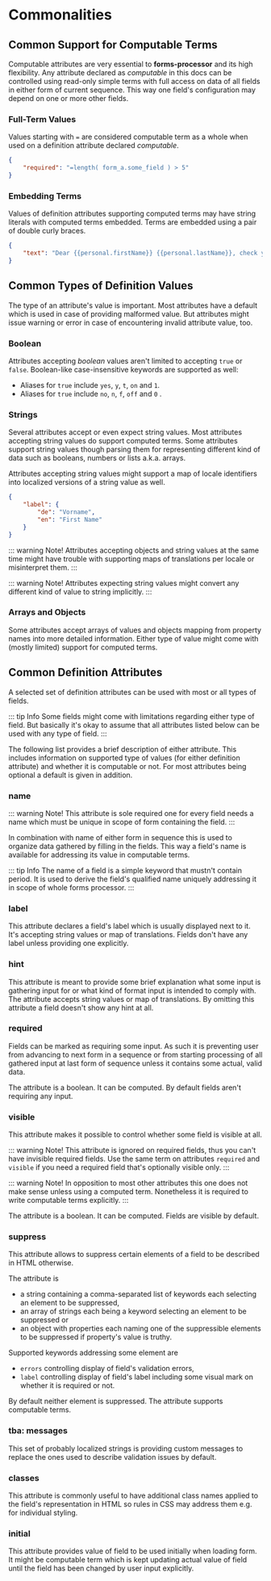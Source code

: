 # Commonalities

## Common Support for Computable Terms

Computable attributes are very essential to **forms-processor** and its high flexibility. Any attribute declared as _computable_ in this docs can be controlled using read-only simple terms with full access on data of all fields in either form of current sequence. This way one field's configuration may depend on one or more other fields.

### Full-Term Values

Values starting with `=` are considered computable term as a whole when used on a definition attribute declared _computable_.

```json
{
	"required": "=length( form_a.some_field ) > 5"
}
```

### Embedding Terms

Values of definition attributes supporting computed terms may have string literals with computed terms embedded. Terms are embedded using a pair of double curly braces.

```json
{
	"text": "Dear {{personal.firstName}} {{personal.lastName}}, check your order as summarized below."
}
```

## Common Types of Definition Values

The type of an attribute's value is important. Most attributes have a default which is used in case of providing malformed value. But attributes might issue warning or error in case of encountering invalid attribute value, too.

### Boolean

Attributes accepting _boolean_ values aren't limited to accepting `true` or `false`. Boolean-like case-insensitive keywords are supported as well:
  
  * Aliases for `true` include `yes`, `y`, `t`, `on` and `1`. 
  * Aliases for `true` include `no`, `n`, `f`, `off` and `0` .
 
### Strings

Several attributes accept or even expect string values. Most attributes accepting string values do support computed terms. Some attributes support string values though parsing them for representing different kind of data such as booleans, numbers or lists a.k.a. arrays.

Attributes accepting string values might support a map of locale identifiers into localized versions of a string value as well.

```json
{
	"label": {
		"de": "Vorname",
		"en": "First Name"
	}
}
```

::: warning Note!
Attributes accepting objects and string values at the same time might have trouble with supporting maps of translations per locale or misinterpret them.
::: 

::: warning Note!
Attributes expecting string values might convert any different kind of value to string implicitly.
::: 

### Arrays and Objects

Some attributes accept arrays of values and objects mapping from property names into more detailed information. Either type of value might come with (mostly limited) support for computed terms.

## Common Definition Attributes

A selected set of definition attributes can be used with most or all types of fields. 

::: tip Info 
Some fields might come with limitations regarding either type of field. But basically it's okay to assume that all attributes listed below can be used with any type of field.
:::

The following list provides a brief description of either attribute. This includes information on supported type of values (for either definition attribute) and whether it is computable or not. For most attributes being optional a default is given in addition.

### name

::: warning Note!
This attribute is sole required one for every field needs a name which must be unique in scope of form containing the field.
:::

In combination with name of either form in sequence this is used to organize data gathered by filling in the fields. This way a field's name is available for addressing its value in computable terms.

::: tip Info
The name of a field is a simple keyword that mustn't contain period. It is used to derive the field's qualified name uniquely addressing it in scope of whole forms processor.
:::

### label

This attribute declares a field's label which is usually displayed next to it. It's accepting string values or map of translations. Fields don't have any label unless providing one explicitly. 

### hint

This attribute is meant to provide some brief explanation what some input is gathering input for or what kind of format input is intended to comply with. The attribute accepts string values or map of translations. By omitting this attribute a field doesn't show any hint at all. 

### required

Fields can be marked as requiring some input. As such it is preventing user from advancing to next form in a sequence or from starting processing of all gathered input at last form of sequence unless it contains some actual, valid data.

The attribute is a boolean. It can be computed. By default fields aren't requiring any input.

### visible

This attribute makes it possible to control whether some field is visible at all. 

::: warning Note!
This attribute is ignored on required fields, thus you can't have invisible required fields. Use the same term on attributes `required` and `visible` if you need a required field that's optionally visible only.
:::

::: warning Note!
In opposition to most other attributes this one does not make sense unless using a computed term. Nonetheless it is required to write computable terms explicitly.
:::

The attribute is a boolean. It can be computed. Fields are visible by default.

### suppress

This attribute allows to suppress certain elements of a field to be described in HTML otherwise. 

The attribute is 

* a string containing a comma-separated list of keywords each selecting an element to be suppressed,
* an array of strings each being a keyword selecting an element to be suppressed or
* an object with properties each naming one of the suppressible elements to be suppressed if property's value is truthy. 

Supported keywords addressing some element are

* `errors` controlling display of field's validation errors,
* `label` controlling display of field's label including some visual mark on whether it is required or not.

By default neither element is suppressed. The attribute supports computable terms.

### tba: messages

This set of probably localized strings is providing custom messages to replace the ones used to describe validation issues by default. 

### classes

This attribute is commonly useful to have additional class names applied to the field's representation in HTML so rules in CSS may address them e.g. for individual styling. 

### initial

This attribute provides value of field to be used initially when loading form. It might be computable term which is kept updating actual value of field until the field has been changed by user input explicitly.
